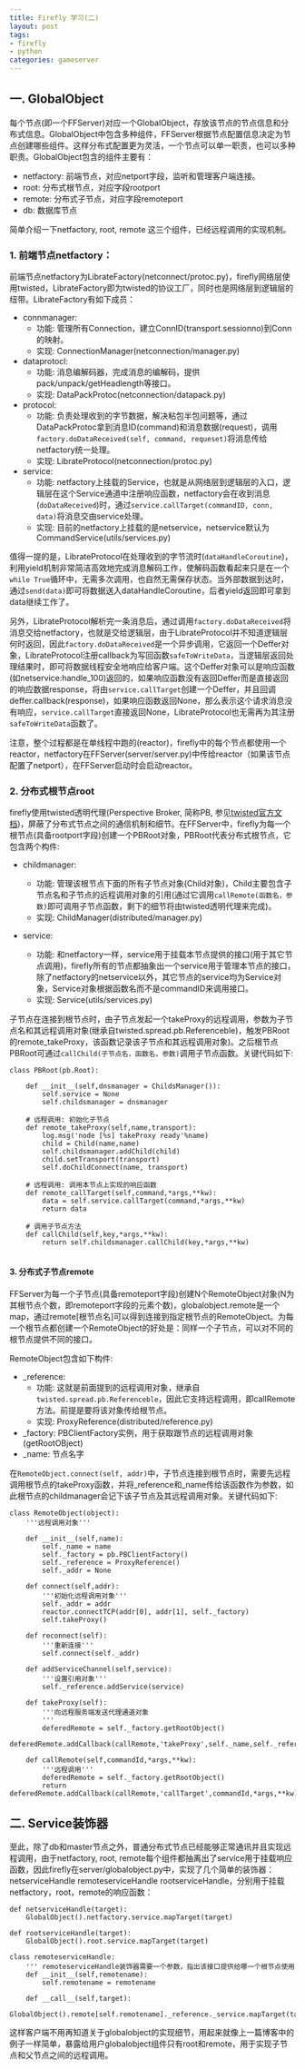 ```yaml
---
title: Firefly 学习(二)
layout: post
tags:
- firefly
- python
categories: gameserver
---
```


## 一. GlobalObject
 
每个节点(即一个FFServer)对应一个GlobalObject，存放该节点的节点信息和分布式信息。GlobalObject中包含多种组件，FFServer根据节点配置信息决定为节点创建哪些组件。这样分布式配置更为灵活，一个节点可以单一职责，也可以多种职责。GlobalObject包含的组件主要有：

- netfactory: 前端节点，对应netport字段，监听和管理客户端连接。
- root: 分布式根节点，对应字段rootport
- remote: 分布式子节点，对应字段remoteport
- db: 数据库节点

简单介绍一下netfactory, root, remote 这三个组件，已经远程调用的实现机制。

<!--more-->

### 1. 前端节点netfactory：

前端节点netfactory为LibrateFactory(netconnect/protoc.py)，firefly网络层使用twisted，LibrateFactory即为twisted的协议工厂，同时也是网络层到逻辑层的纽带。LibrateFactory有如下成员：

- connmanager: 
	- 功能: 管理所有Connection，建立ConnID(transport.sessionno)到Conn的映射。
	- 实现: ConnectionManager(netconnection/manager.py)
- dataprotocl: 
	- 功能: 消息编解码器，完成消息的编解码，提供pack/unpack/getHeadlength等接口。
	- 实现: DataPackProtoc(netconnection/datapack.py)
- protocol: 
	- 功能: 负责处理收到的字节数据，解决粘包半包问题等，通过DataPackProtoc拿到消息ID(command)和消息数据(request)，调用`factory.doDataReceived(self, command, requeset)`将消息传给netfactory统一处理。
	- 实现: LibrateProtocol(netconnection/protoc.py)
- service:
	- 功能: netfactory上挂载的Service，也就是从网络层到逻辑层的入口，逻辑层在这个Service通道中注册响应函数，netfactory会在收到消息(`doDataReceived`)时，通过`service.callTarget(commandID, conn, data)`将消息交由service处理。 
	- 实现: 目前的netfactory上挂载的是netservice，netservice默认为CommandService(utils/services.py)
	
值得一提的是，LibrateProtocol在处理收到的字节流时(`dataHandleCoroutine`)，利用yield机制非常简洁高效地完成消息解码工作，使解码函数看起来只是在一个`while True`循环中，无需多次调用，也自然无需保存状态。当外部数据到达时，通过`send(data)`即可将数据送入dataHandleCoroutine，后者yield返回即可拿到data继续工作了。

另外，LibrateProtocol解析完一条消息后，通过调用`factory.doDataReceived`将消息交给netfactory，也就是交给逻辑层，由于LibrateProtocol并不知道逻辑层何时返回，因此`factory.doDataReceived`是一个异步调用，它返回一个Deffer对象，LibrateProtocol注册callback为写回函数`safeToWriteData`，当逻辑层返回处理结果时，即可将数据线程安全地响应给客户端。这个Deffer对象可以是响应函数(如netservice:handle_100)返回的，如果响应函数没有返回Deffer而是直接返回的响应数据response，将由`service.callTarget`创建一个Deffer，并且回调deffer.callback(response)，如果响应函数返回None，那么表示这个请求消息没有响应，`service.callTarget`直接返回None，LibrateProtocol也无需再为其注册`safeToWriteData`函数了。

注意，整个过程都是在单线程中跑的(reactor)，firefly中的每个节点都使用一个reactor，netfactory在FFServer(server/server.py)中传给reactor（如果该节点配置了netport），在FFServer启动时会启动reactor。

### 2. 分布式根节点root

firefly使用twisted透明代理(Perspective Broker, 简称PB, 参见[twisted官方文档](1))，屏蔽了分布式节点之间的通信机制和细节。在FFServer中，firefly为每一个根节点(具备rootport字段)创建一个PBRoot对象，PBRoot代表分布式根节点，它包含两个构件:

- childmanager:
	- 功能: 管理该根节点下面的所有子节点对象(Child对象)，Child主要包含子节点名和子节点的远程调用对象的引用(通过它调用`callRemote(函数名，参数)`即可调用子节点函数，剩下的细节将由twisted透明代理来完成)。
	- 实现: ChildManager(distributed/manager.py)
	
- service:
	- 功能: 和netfactory一样，service用于挂载本节点提供的接口(用于其它节点调用)，firefly所有的节点都抽象出一个service用于管理本节点的接口，除了netfactory的netservice以外，其它节点的service均为Service对象，Service对象根据函数名而不是commandID来调用接口。
	- 实现: Service(utils/services.py) 

子节点在连接到根节点时，由子节点发起一个takeProxy的远程调用，参数为子节点名和其远程调用对象(继承自twisted.spread.pb.Referenceble)，触发PBRoot的remote_takeProxy，该函数记录该子节点和其远程调用对象)。之后根节点PBRoot可通过`callChild(子节点名，函数名，参数)`调用子节点函数。关键代码如下:

```
class PBRoot(pb.Root):
    
    def __init__(self,dnsmanager = ChildsManager()):
        self.service = None
        self.childsmanager = dnsmanager
    
    # 远程调用: 初始化子节点
    def remote_takeProxy(self,name,transport):
        log.msg('node [%s] takeProxy ready'%name)
        child = Child(name,name)
        self.childsmanager.addChild(child)
        child.setTransport(transport)
        self.doChildConnect(name, transport)
        
    # 远程调用: 调用本节点上实现的响应函数    
    def remote_callTarget(self,command,*args,**kw):
        data = self.service.callTarget(command,*args,**kw)
        return data
        
    # 调用子节点方法
    def callChild(self,key,*args,**kw):
        return self.childsmanager.callChild(key,*args,**kw)
        
```

#### 3. 分布式子节点remote

FFServer为每一个子节点(具备remoteport字段)创建N个RemoteObject对象(N为其根节点个数，即remoteport字段的元素个数)，globalobject.remote是一个map，通过remote[根节点名]可以得到连接到指定根节点的RemoteObject。为每一个根节点都创建一个RemoteObject的好处是：同样一个子节点，可以对不同的根节点提供不同的接口。

RemoteObject包含如下构件:

- \_reference:
	- 功能: 这就是前面提到的远程调用对象，继承自`twisted.spread.pb.Referenceble`，因此它支持远程调用，即callRemote方法。前提是要将该对象传给根节点。
	- 实现: ProxyReference(distributed/reference.py)
- \_factory: PBClientFactory实例，用于获取跟节点的远程调用对象(getRootOBject)
- \_name: 节点名字

在`RemoteObject.connect(self, addr)`中，子节点连接到根节点时，需要先远程调用根节点的takeProxy函数，并将_reference和_name传给该函数作为参数，如此根节点的childmanager会记下该子节点及其远程调用对象。关键代码如下:

```
class RemoteObject(object):
    '''远程调用对象'''
    
    def __init__(self,name):
        self._name = name
        self._factory = pb.PBClientFactory()
        self._reference = ProxyReference()
        self._addr = None
        
    def connect(self,addr):
        '''初始化远程调用对象'''
        self._addr = addr
        reactor.connectTCP(addr[0], addr[1], self._factory)
        self.takeProxy()
        
    def reconnect(self):
        '''重新连接'''
        self.connect(self._addr)
        
    def addServiceChannel(self,service):
        '''设置引用对象'''
        self._reference.addService(service)
        
    def takeProxy(self):
        '''向远程服务端发送代理通道对象
        '''
        deferedRemote = self._factory.getRootObject()
        deferedRemote.addCallback(callRemote,'takeProxy',self._name,self._reference)
    
    def callRemote(self,commandId,*args,**kw):
        '''远程调用'''
        deferedRemote = self._factory.getRootObject()
        return deferedRemote.addCallback(callRemote,'callTarget',commandId,*args,**kw)
```

## 二. Service装饰器 

至此，除了db和master节点之外，普通分布式节点已经能够正常通讯并且实现远程调用，由于netfactory, root, remote每个组件都抽离出了service用于挂载响应函数，因此firefly在server/globalobject.py中，实现了几个简单的装饰器：netserviceHandle remoteserviceHandle rootserviceHandle，分别用于挂载netfactory，root，remote的响应函数：

```
def netserviceHandle(target):
    GlobalObject().netfactory.service.mapTarget(target)
        
def rootserviceHandle(target):
    GlobalObject().root.service.mapTarget(target)

class remoteserviceHandle:
	''' remoteserviceHandle装饰器需要一个参数，指出该接口提供给哪一个根节点使用
    def __init__(self,remotename):
        self.remotename = remotename
        
   	def __call__(self,target):
       GlobalObject().remote[self.remotename]._reference._service.mapTarget(target)
```

这样客户端不用再知道关于globalobject的实现细节，用起来就像上一篇博客中的例子一样简单，暴露给用户globalobject组件只有root和remote，用于实现子节点和父节点之间的远程调用。


[1]: http://twistedmatrix.com/documents/current/core/howto/index.html
